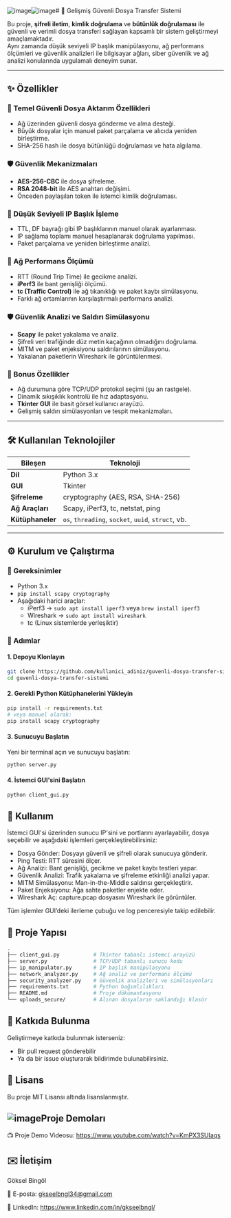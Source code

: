 ![image](https://github.com/user-attachments/assets/db2fd7dd-fafc-4c8b-a681-9ced35f6fb6d)![image](https://github.com/user-attachments/assets/d1da6e46-9e36-4616-a166-f03af60c8ada)# 🚀 Gelişmiş Güvenli Dosya Transfer Sistemi

Bu proje, **şifreli iletim**, **kimlik doğrulama** ve **bütünlük doğrulaması** ile güvenli ve verimli dosya transferi sağlayan kapsamlı bir sistem geliştirmeyi amaçlamaktadır.  
Aynı zamanda düşük seviyeli IP başlık manipülasyonu, ağ performans ölçümleri ve güvenlik analizleri ile bilgisayar ağları, siber güvenlik ve ağ analizi konularında uygulamalı deneyim sunar.

---

## ✨ Özellikler

### 🔐 Temel Güvenli Dosya Aktarım Özellikleri
- Ağ üzerinden güvenli dosya gönderme ve alma desteği.
- Büyük dosyalar için manuel paket parçalama ve alıcıda yeniden birleştirme.
- SHA-256 hash ile dosya bütünlüğü doğrulaması ve hata algılama.

### 🛡️ Güvenlik Mekanizmaları
- **AES-256-CBC** ile dosya şifreleme.
- **RSA 2048-bit** ile AES anahtarı değişimi.
- Önceden paylaşılan token ile istemci kimlik doğrulaması.

### 🧠 Düşük Seviyeli IP Başlık İşleme
- TTL, DF bayrağı gibi IP başlıklarının manuel olarak ayarlanması.
- IP sağlama toplamı manuel hesaplanarak doğrulama yapılması.
- Paket parçalama ve yeniden birleştirme analizi.

### 📡 Ağ Performans Ölçümü
- RTT (Round Trip Time) ile gecikme analizi.
- **iPerf3** ile bant genişliği ölçümü.
- **tc (Traffic Control)** ile ağ tıkanıklığı ve paket kaybı simülasyonu.
- Farklı ağ ortamlarının karşılaştırmalı performans analizi.

### 🛡️ Güvenlik Analizi ve Saldırı Simülasyonu
- **Scapy** ile paket yakalama ve analiz.
- Şifreli veri trafiğinde düz metin kaçağının olmadığını doğrulama.
- MITM ve paket enjeksiyonu saldırılarının simülasyonu.
- Yakalanan paketlerin Wireshark ile görüntülenmesi.

### 🎁 Bonus Özellikler
- Ağ durumuna göre TCP/UDP protokol seçimi (şu an rastgele).
- Dinamik sıkışıklık kontrolü ile hız adaptasyonu.
- **Tkinter GUI** ile basit görsel kullanıcı arayüzü.
- Gelişmiş saldırı simülasyonları ve tespit mekanizmaları.

---

## 🛠️ Kullanılan Teknolojiler

| Bileşen         | Teknoloji                           |
|-----------------|--------------------------------------|
| **Dil**         | Python 3.x                           |
| **GUI**         | Tkinter                              |
| **Şifreleme**   | cryptography (AES, RSA, SHA-256)     |
| **Ağ Araçları** | Scapy, iPerf3, tc, netstat, ping     |
| **Kütüphaneler**| `os`, `threading`, `socket`, `uuid`, `struct`, vb. |

---

## ⚙️ Kurulum ve Çalıştırma

### 🔧 Gereksinimler
- Python 3.x
- `pip install scapy cryptography`
- Aşağıdaki harici araçlar:
  - iPerf3 → `sudo apt install iperf3` veya `brew install iperf3`
  - Wireshark → `sudo apt install wireshark`
  - tc (Linux sistemlerde yerleşiktir)

### 🧱 Adımlar

#### 1. Depoyu Klonlayın
```bash
git clone https://github.com/kullanici_adiniz/guvenli-dosya-transfer-sistemi.git
cd guvenli-dosya-transfer-sistemi
```

#### 2. Gerekli Python Kütüphanelerini Yükleyin
```bash
pip install -r requirements.txt
# veya manuel olarak:
pip install scapy cryptography
```

#### 3. Sunucuyu Başlatın
Yeni bir terminal açın ve sunucuyu başlatın:
```bash
python server.py
```

#### 4. İstemci GUI'sini Başlatın
```bash
python client_gui.py
```

## 🚀 Kullanım

İstemci GUI'si üzerinden sunucu IP'sini ve portlarını ayarlayabilir, dosya seçebilir ve aşağıdaki işlemleri gerçekleştirebilirsiniz:

- Dosya Gönder: Dosyayı güvenli ve şifreli olarak sunucuya gönderir.
- Ping Testi: RTT süresini ölçer.
- Ağ Analizi: Bant genişliği, gecikme ve paket kaybı testleri yapar.
- Güvenlik Analizi: Trafik yakalama ve şifreleme etkinliği analizi yapar.
- MITM Simülasyonu: Man-in-the-Middle saldırısı gerçekleştirir.
- Paket Enjeksiyonu: Ağa sahte paketler enjekte eder.
- Wireshark Aç: capture.pcap dosyasını Wireshark ile görüntüler.

Tüm işlemler GUI’deki ilerleme çubuğu ve log penceresiyle takip edilebilir.

## 📁 Proje Yapısı

```bash
.
├── client_gui.py           # Tkinter tabanlı istemci arayüzü
├── server.py               # TCP/UDP tabanlı sunucu kodu
├── ip_manipulator.py       # IP başlık manipülasyonu
├── network_analyzer.py     # Ağ analiz ve performans ölçümü
├── security_analyzer.py    # Güvenlik analizleri ve simülasyonları
├── requirements.txt        # Python bağımlılıkları
├── README.md               # Proje dökümantasyonu
└── uploads_secure/         # Alınan dosyaların saklandığı klasör
```

## 🤝 Katkıda Bulunma

Geliştirmeye katkıda bulunmak isterseniz:

- Bir pull request gönderebilir
- Ya da bir issue oluşturarak bildirimde bulunabilirsiniz.

## 📄 Lisans

Bu proje MIT Lisansı altında lisanslanmıştır.

## ![image](https://github.com/user-attachments/assets/3c8ca063-6c22-44ad-a59f-28eb26f20295)Proje Demoları

📺 Proje Demo Videosu: https://www.youtube.com/watch?v=KmPX3SUIaqs

## ✉️ İletişim

Göksel Bingöl

📧 E-posta: gkseelbngl34@gmail.com

🔗 LinkedIn: https://www.linkedin.com/in/gkseelbngl/
